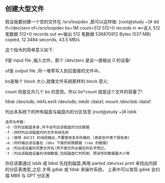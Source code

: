 ## 创建大型文件

假设我要创建一个空的文件在 /srv/loopdev ,那可以这样做:
[root@study ~]# dd if=/dev/zero of=/srv/loopdev bs=1M count=512
512+0 records in
&lt;==读入 512 笔数据
512+0 records out &lt;==输出 512 笔数据
536870912 Bytes (537 MB) copied, 12.3484 seconds, 43.5 MB/s

这个指令的简单意义如下:

if是 input file ,输入文件。那个 /dev/zero 是会一直输出 0 的设备!

of是 output file ,将一堆零写入到后面接的文件中。

bs是每个 block 大小,就像文件系统那样的 block 意义;

count 则是总共几个 bs 的意思。所以 bs*count 就是这个文件的容量了!





fdisk /dev/sdb;
mkfs.ext4 /dev/sdb;
mkdir  /data1;
mount /dev/dsb /data1



列出本系统下的所有磁盘与磁盘内的分区信息
[root@study ~]# lsblk

```
选项与参数:
-d :仅列出磁盘本身,并不会列出该磁盘的分区数据
-f :同时列出该磁盘内的文件系统名称
-i :使用 ASCII 的线段输出,不要使用复杂的编码 (再某些环境下很有用)
-m :同时输出该设备在 /dev 下面的权限数据 (rwx 的数据)
-p :列出该设备的完整文件名!而不是仅列出最后的名字而已。
-t :列出该磁盘设备的详细数据,包括磁盘伫列机制、预读写的数据量大小等
```

你应该要通过 lsblk 或 blkid 先找到磁盘,再用 parted /dev/xxx print 来找出内部的分区表类型,之后
才用 gdisk 或 fdisk 来操作系统。 上表中可以发现 gdisk 会扫描 MBR 与 GPT 分区表